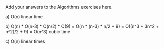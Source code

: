 Add your answers to the Algorithms exercises here.

a) O(n) linear time

b) O(n) * O(n-3) * O(n/2) * O(9) = O(n * (n-3) * n/2 * 9) = O((n^3 + 3n^2 + n^2)/2 + 9) = O(n^3) cubic time

c) O(n) linear times